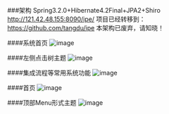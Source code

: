 ###架构
Spring3.2.0+Hibernate4.2Final+JPA2+Shiro
http://121.42.48.155:8090/ipe/
项目已经转移到：https://github.com/tangdu/ipe
本架构已废弃，请知晓！

####系统首页
![image](https://github.com/tangdu/smh2/raw/master/img/ipe.PNG)

####左侧点击树主题
![image](https://github.com/tangdu/smh2/raw/master/img/ipe3.PNG)

####集成流程等常用系统功能
![image](https://github.com/tangdu/smh2/raw/master/img/ipe4.PNG)

####首页
![image](https://github.com/tangdu/smh2/raw/master/img/ipe6.png)

####顶部Menu形式主题
![image](https://github.com/tangdu/smh2/raw/master/img/ipe7.PNG)
